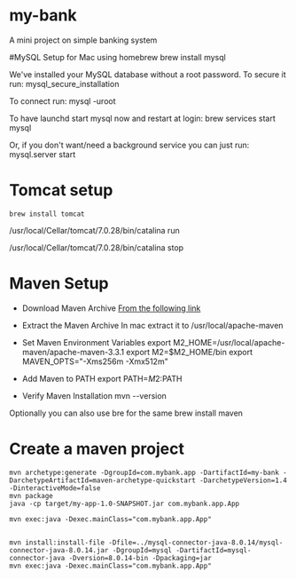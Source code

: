 # my-bank
A mini project on simple banking system

#MySQL Setup for Mac using homebrew
brew install mysql

We've installed your MySQL database without a root password. To secure it run:
    mysql_secure_installation

To connect run:
    mysql -uroot

To have launchd start mysql now and restart at login:
  brew services start mysql

Or, if you don't want/need a background service you can just run:
  mysql.server start


# Tomcat setup

```brew install tomcat```

/usr/local/Cellar/tomcat/7.0.28/bin/catalina run

/usr/local/Cellar/tomcat/7.0.28/bin/catalina stop

# Maven Setup

- Download Maven Archive
    [From the following link](https://maven.apache.org/download.cgi)

- Extract the Maven Archive
    In mac extract it to /usr/local/apache-maven

- Set Maven Environment Variables
    export M2_HOME=/usr/local/apache-maven/apache-maven-3.3.1
    export M2=$M2_HOME/bin
    export MAVEN_OPTS="-Xms256m -Xmx512m"

- Add Maven to PATH
    export PATH=$M2:$PATH

- Verify Maven Installation
    mvn --version

Optionally you can also use bre for the same
    brew install maven

# Create a maven project
    mvn archetype:generate -DgroupId=com.mybank.app -DartifactId=my-bank -DarchetypeArtifactId=maven-archetype-quickstart -DarchetypeVersion=1.4 -DinteractiveMode=false
    mvn package
    java -cp target/my-app-1.0-SNAPSHOT.jar com.mybank.app.App

    mvn exec:java -Dexec.mainClass="com.mybank.app.App"


    mvn install:install-file -Dfile=../mysql-connector-java-8.0.14/mysql-connector-java-8.0.14.jar -DgroupId=mysql -DartifactId=mysql-connector-java -Dversion=8.0.14-bin -Dpackaging=jar
    mvn exec:java -Dexec.mainClass="com.mybank.app.App"
